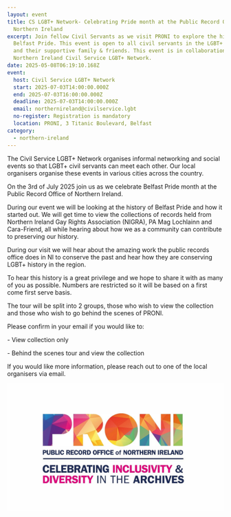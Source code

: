 ```yaml
---
layout: event
title: CS LGBT+ Network- Celebrating Pride month at the Public Record Office of
  Northern Ireland
excerpt: Join fellow Civil Servants as we visit PRONI to explore the history of
  Belfast Pride. This event is open to all civil servants in the LGBT+ Network
  and their supportive family & friends. This event is in collaboration with
  Northern Ireland Civil Service LGBT+ Network.
date: 2025-05-08T06:19:10.168Z
event:
  host: Civil Service LGBT+ Network
  start: 2025-07-03T14:00:00.000Z
  end: 2025-07-03T16:00:00.000Z
  deadline: 2025-07-03T14:00:00.000Z
  email: northernireland@civilservice.lgbt
  no-register: Registration is mandatory
  location: PRONI, 3 Titanic Boulevard, Belfast
category:
  - northern-ireland
---
```

The Civil Service LGBT+ Network organises informal networking and social events so that LGBT+ civil servants can meet each other. Our local organisers organise these events in various cities across the country.

On the 3rd of July 2025 join us as we celebrate Belfast Pride month at the Public Record Office of Northern Ireland.

During our event we will be looking at the history of Belfast Pride and how it started out. We will get time to view the collections of records held from Northern Ireland Gay Rights Association (NIGRA), PA Mag Lochlainn and Cara-Friend, all while hearing about how we as a community can contribute to preserving our history.

During our visit we will hear about the amazing work the public records office does in NI to conserve the past and hear how they are conserving LGBT+ history in the region.

To hear this history is a great privilege and we hope to share it with as many of you as possible. Numbers are restricted so it will be based on a first come first serve basis. 

The tour will be split into 2 groups, those who wish to view the collection and those who wish to go behind the scenes of PRONI.

Please confirm in your email if you would like to:

\- View collection only

\-﻿ Behind the scenes tour and view the collection

If you would like more information, please reach out to one of the local organisers via email.

![](/assets/images/uploads/proni-1.jpg)